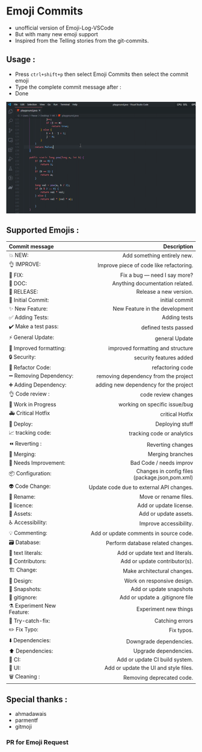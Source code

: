 # Emoji Commits

- unofficial version of Emoji-Log-VSCode
- But with many new emoji support
- Inspired from the Telling stories from the git-commits.

## Usage :

- Press `ctrl+shift+p` then select Emoji Commits  then select the commit emoji
- Type the complete commit message after :
- Done

![working gif](git_commit_emoji.gif)

## Supported Emojis :

| Commit message          | Description                  |
| :-------------------    | ---------------------------: |
| 💥 NEW:                 | Add something entirely new.    |
| 👌 IMPROVE:             |  Improve piece of code like refactoring.            |
| 🐛 FIX:            | Fix a bug — need I say more? |
| 📖 DOC:            | Anything documentation related.|
| 🚀 RELEASE:        | Release a new version.|
| 🎉 Initial Commit: |initial commit |
| ✨ New Feature:    |New Feature in the development |
| ✅ Adding Tests:  |Adding tests||
| ✔️ Make a test pass:| defined tests passed |
| ⚡ General Update: | general Update|
|🎨 Improved formatting:| improved formatting and structure|
| 🔒 Security:| security features added|
| 🔨 Refactor Code: | refactoring code|
| ➖ Removing Dependency: | removing dependency from the project|
| ➕ Adding Dependency: |adding new dependency for the project|
| 👌 Code review :|code review changes |
| 🚧 Work in Progress|working on specific issue/bug |
| 🚑 Critical Hotfix|critical Hotfix|
| 🚀 Deploy: |Deploying stuff|
| 📈 tracking code: |tracking code or analytics|
| ⏪ Reverting : | Reverting changes|
| 🔀 Merging: |Merging branches|
| 💩 Needs Improvement: | Bad Code / needs improv|
| 📦 Configuration: | Changes in config files (package.json,pom.xml) |
| 👽 Code Change: | Update code due to external API changes.|
| 🚚 Rename: |Move or rename files.|
| 📄 licence: |Add or update license.|
| 🍱 Assets:  |Add or update assets. |
| ♿️ Accessibility:	|Improve accessibility.|
| 💡 Commenting: |Add or update comments in source code.|
| 🗃 Database:	|Perform database related changes.|
| 💬 text literals:	|Add or update text and literals.|
| 👥 Contributors: 	| Add or update contributor(s).|
| 🏗 Change:  		| Make architectural changes.|
| 📱 Design: 		| Work on responsive design. |
| 📸 Snapshots:   | Add or update snapshots|
| 🙈 gitignore: |	Add or update a .gitignore file|
| ⚗ Experiment New Feature: |Experiment new things|
| 🥅 Try-catch-fix: |Catching errors|
| ✏️ Fix Typo:| Fix typos.|
| ⬇️ Dependencies: |Downgrade dependencies.|
| ⬆️ Dependencies: |Upgrade dependencies.|
| 👷 CI: |Add or update CI build system.|
| 💄 UI:|Add or update the UI and style files.|
| :wastebasket: Cleaning : |Removing deprecated code.|
## Special thanks :
- ahmadawais
- parmentf
- gitmoji 

### PR for Emoji Request 
